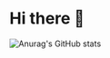 # Hi there 👋

![Anurag's GitHub stats](https://github-readme-stats.vercel.app/api?username=1Ziad-Etman1&show_icons=true)
